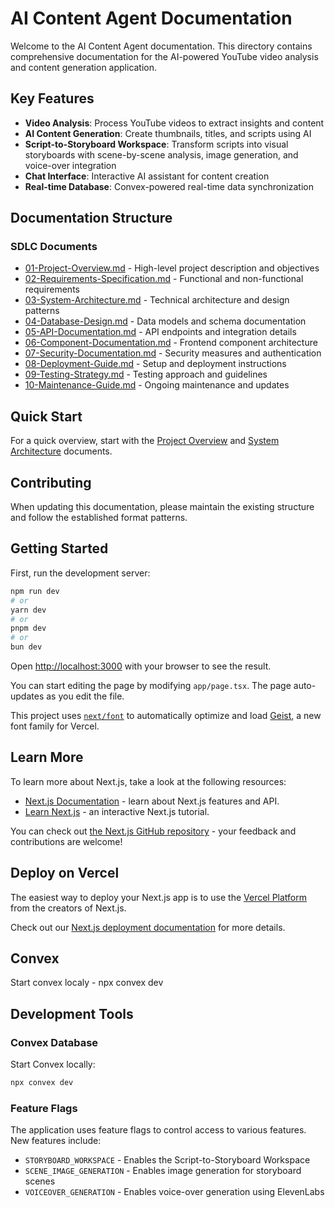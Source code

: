 # AI Content Agent Documentation

Welcome to the AI Content Agent documentation. This directory contains comprehensive documentation for the AI-powered YouTube video analysis and content generation application.

## Key Features

- **Video Analysis**: Process YouTube videos to extract insights and content
- **AI Content Generation**: Create thumbnails, titles, and scripts using AI
- **Script-to-Storyboard Workspace**: Transform scripts into visual storyboards with scene-by-scene analysis, image generation, and voice-over integration
- **Chat Interface**: Interactive AI assistant for content creation
- **Real-time Database**: Convex-powered real-time data synchronization

## Documentation Structure

### SDLC Documents
- [01-Project-Overview.md](./01-Project-Overview.md) - High-level project description and objectives
- [02-Requirements-Specification.md](./02-Requirements-Specification.md) - Functional and non-functional requirements
- [03-System-Architecture.md](./03-System-Architecture.md) - Technical architecture and design patterns
- [04-Database-Design.md](./04-Database-Design.md) - Data models and schema documentation
- [05-API-Documentation.md](./05-API-Documentation.md) - API endpoints and integration details
- [06-Component-Documentation.md](./06-Component-Documentation.md) - Frontend component architecture
- [07-Security-Documentation.md](./07-Security-Documentation.md) - Security measures and authentication
- [08-Deployment-Guide.md](./08-Deployment-Guide.md) - Setup and deployment instructions
- [09-Testing-Strategy.md](./09-Testing-Strategy.md) - Testing approach and guidelines
- [10-Maintenance-Guide.md](./10-Maintenance-Guide.md) - Ongoing maintenance and updates

## Quick Start
For a quick overview, start with the [Project Overview](./01-Project-Overview.md) and [System Architecture](./03-System-Architecture.md) documents.

## Contributing
When updating this documentation, please maintain the existing structure and follow the established format patterns.

## Getting Started

First, run the development server:

```bash
npm run dev
# or
yarn dev
# or
pnpm dev
# or
bun dev
```

Open [http://localhost:3000](http://localhost:3000) with your browser to see the result.

You can start editing the page by modifying `app/page.tsx`. The page auto-updates as you edit the file.

This project uses [`next/font`](https://nextjs.org/docs/app/building-your-application/optimizing/fonts) to automatically optimize and load [Geist](https://vercel.com/font), a new font family for Vercel.

## Learn More

To learn more about Next.js, take a look at the following resources:

- [Next.js Documentation](https://nextjs.org/docs) - learn about Next.js features and API.
- [Learn Next.js](https://nextjs.org/learn) - an interactive Next.js tutorial.

You can check out [the Next.js GitHub repository](https://github.com/vercel/next.js) - your feedback and contributions are welcome!

## Deploy on Vercel

The easiest way to deploy your Next.js app is to use the [Vercel Platform](https://vercel.com/new?utm_medium=default-template&filter=next.js&utm_source=create-next-app&utm_campaign=create-next-app-readme) from the creators of Next.js.

Check out our [Next.js deployment documentation](https://nextjs.org/docs/app/building-your-application/deploying) for more details.

## Convex

Start convex localy - npx convex dev

## Development Tools

### Convex Database

Start Convex locally:

```bash
npx convex dev
```

### Feature Flags

The application uses feature flags to control access to various features. New features include:

- `STORYBOARD_WORKSPACE` - Enables the Script-to-Storyboard Workspace
- `SCENE_IMAGE_GENERATION` - Enables image generation for storyboard scenes
- `VOICEOVER_GENERATION` - Enables voice-over generation using ElevenLabs
